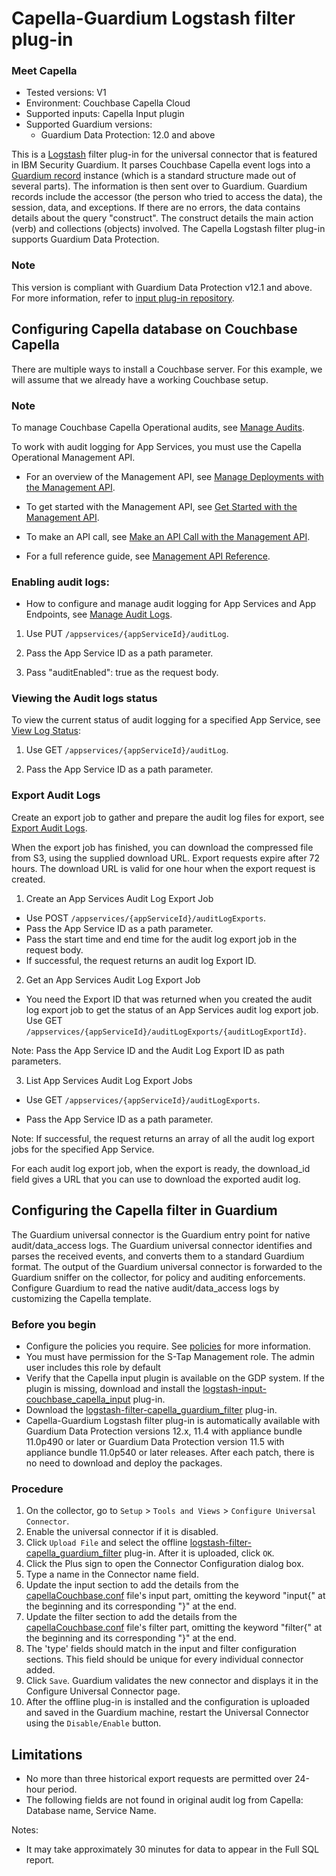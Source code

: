 # Capella-Guardium Logstash filter plug-in

### Meet Capella

* Tested versions: V1
* Environment: Couchbase Capella Cloud
* Supported inputs: Capella Input plugin
* Supported Guardium versions:
    * Guardium Data Protection: 12.0 and above

This is a [Logstash](https://github.com/elastic/logstash) filter plug-in for the universal connector that is featured in
IBM Security Guardium. It parses Couchbase Capella event logs into
a [Guardium record](https://github.com/IBM/universal-connectors/blob/main/common/src/main/java/com/ibm/guardium/universalconnector/commons/structures/Record.java)
instance (which is a standard structure made out of several parts). The information is then sent over to Guardium.
Guardium records include the accessor (the person who tried to access the data), the session, data, and exceptions. If
there are no errors, the data contains details about the query "construct". The construct details the main action (verb)
and collections (objects) involved. The Capella Logstash filter plug-in supports Guardium Data Protection.

### Note

This version is compliant with Guardium Data Protection v12.1 and above. For more information, refer
to [input plug-in repository](../../input-plugin/logstash-input-couchbase-capella).

## Configuring Capella database on Couchbase Capella

There are multiple ways to install a Couchbase server. For this example, we will assume that we already have a working
Couchbase setup.

### Note

To manage Couchbase Capella Operational audits,
see [Manage Audits](https://docs.couchbase.com/cloud/security/audit-management.html).

To work with audit logging for App Services, you must use the Capella Operational Management API.

* For an overview of the Management API,
  see [Manage Deployments with the Management API](https://docs.couchbase.com/cloud/management-api-guide/management-api-intro.html).

* To get started with the Management API,
  see [Get Started with the Management API](https://docs.couchbase.com/cloud/management-api-guide/management-api-start.html).

* To make an API call,
  see [Make an API Call with the Management API](https://docs.couchbase.com/cloud/management-api-guide/management-api-use.html).

* For a full reference guide,
  see [Management API Reference](https://docs.couchbase.com/cloud/management-api-reference/index.html).

### Enabling audit logs:

* How to configure and manage audit logging for App Services and App Endpoints,
  see [Manage Audit Logs](https://docs.couchbase.com/cloud/app-services/monitoring/manage-audit-logs.html).

1. Use PUT ```/appservices/{appServiceId}/auditLog```.

2. Pass the App Service ID as a path parameter.

3. Pass "auditEnabled": true as the request body.

### Viewing the Audit logs status

To view the current status of audit logging for a specified App Service,
see [View Log Status](https://docs.couchbase.com/cloud/app-services/monitoring/manage-audit-logs.html#view-log-status):

1. Use GET ```/appservices/{appServiceId}/auditLog```.

2. Pass the App Service ID as a path parameter.

### Export Audit Logs

Create an export job to gather and prepare the audit log files for export,
see [Export Audit Logs](https://docs.couchbase.com/cloud/app-services/monitoring/manage-audit-logs.html#export-app-services-audit-logs).

When the export job has finished, you can download the compressed file from S3, using the supplied download URL. Export
requests expire after 72 hours. The download URL is valid for one hour when the export request is created.

1. Create an App Services Audit Log Export Job

* Use POST ```/appservices/{appServiceId}/auditLogExports```.
* Pass the App Service ID as a path parameter.
* Pass the start time and end time for the audit log export job in the request body.
* If successful, the request returns an audit log Export ID.

2. Get an App Services Audit Log Export Job

* You need the Export ID that was returned when you created the audit log export job to get the status of an App
  Services audit log export job.
  Use GET ```/appservices/{appServiceId}/auditLogExports/{auditLogExportId}```.

Note: Pass the App Service ID and the Audit Log Export ID as path parameters.

3. List App Services Audit Log Export Jobs

* Use GET ```/appservices/{appServiceId}/auditLogExports```.

* Pass the App Service ID as a path parameter.

Note: If successful, the request returns an array of all the audit log export jobs for the specified App Service.

For each audit log export job, when the export is ready, the download_id field gives a URL that you can use to download
the exported audit log.

## Configuring the Capella filter in Guardium

The Guardium universal connector is the Guardium entry point for native audit/data_access logs. The Guardium universal
connector identifies and parses the received events, and converts them to a standard Guardium format. The output of the
Guardium universal connector is forwarded to the Guardium sniffer on the collector, for policy and auditing
enforcements. Configure Guardium to read the native audit/data_access logs by customizing the Capella template.

### Before you begin

* Configure the policies you require. See [policies](/docs/#policies) for more information.
* You must have permission for the S-Tap Management role. The admin user includes this role by default
* Verify that the Capella input plugin is available on the GDP system. If the plugin is missing, download and install
  the  [logstash-input-couchbase_capella_input](../../input-plugin/logstash-input-couchbase-capella/logstash-input-couchbase_capella_input.zip)
  plug-in.
* Download
  the [logstash-filter-capella_guardium_filter](logstash-filter-capella_guardium_filter.zip)
  plug-in.
* Capella-Guardium Logstash filter plug-in is automatically available with Guardium Data Protection versions 12.x, 11.4
  with appliance bundle 11.0p490 or later or Guardium Data Protection version 11.5 with appliance bundle 11.0p540 or
  later releases. After each patch, there is no need to download and deploy the packages.

### Procedure

1. On the collector, go to ```Setup``` > ```Tools and Views``` > ```Configure Universal Connector```.
2. Enable the universal connector if it is disabled.
3. Click ```Upload File``` and select the
   offline  [logstash-filter-capella_guardium_filter](logstash-filter-capella_guardium_filter.zip)
   plug-in. After it is uploaded, click ```OK```.
4. Click the Plus sign to open the Connector Configuration dialog box.
5. Type a name in the Connector name field.
6. Update the input section to add the details from
   the [capellaCouchbase.conf](CapellaCouchbaseOverCapellaPackage/capellaCouchbase.conf) file's input part,
   omitting the keyword "input{" at the beginning and its corresponding "}" at the end.
7. Update the filter section to add the details from
   the [capellaCouchbase.conf](CapellaCouchbaseOverCapellaPackage/capellaCouchbase.conf) file's filter part,
   omitting the keyword "filter{" at the beginning and its corresponding "}" at the end.
8. The 'type' fields should match in the input and filter configuration sections. This field should be unique for every
   individual connector added.
9. Click ```Save```. Guardium validates the new connector and displays it in the Configure Universal Connector page.
10. After the offline plug-in is installed and the configuration is uploaded and saved in the Guardium machine, restart
    the Universal Connector using the ```Disable/Enable``` button.

##  Limitations
* No more than three historical export requests are permitted over 24-hour period.
* The following fields are not found in original audit log from Capella: Database name, Service Name.

Notes:
* It may take approximately 30 minutes for data to appear in the Full SQL report.
